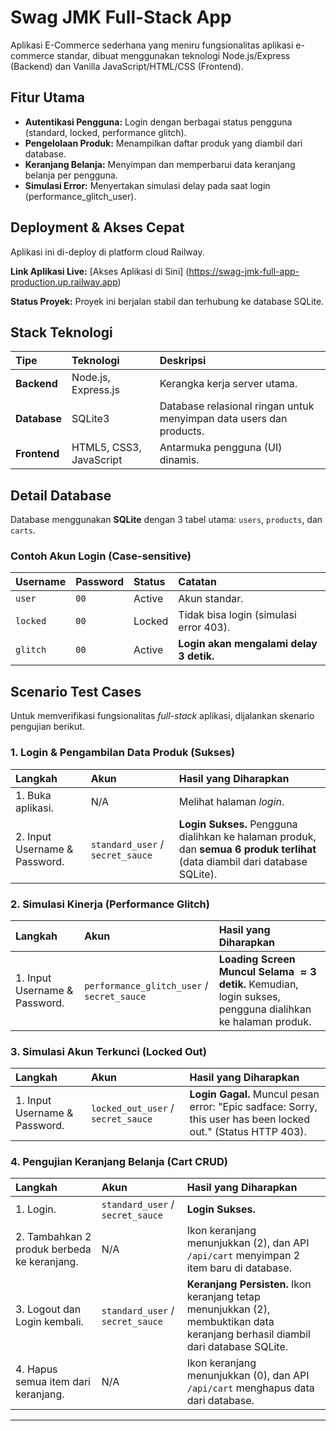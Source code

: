 # Swag JMK Full-Stack App

Aplikasi E-Commerce sederhana yang meniru fungsionalitas aplikasi e-commerce standar, dibuat menggunakan teknologi Node.js/Express (Backend) dan Vanilla JavaScript/HTML/CSS (Frontend).

## Fitur Utama

* **Autentikasi Pengguna:** Login dengan berbagai status pengguna (standard, locked, performance glitch).
* **Pengelolaan Produk:** Menampilkan daftar produk yang diambil dari database.
* **Keranjang Belanja:** Menyimpan dan memperbarui data keranjang belanja per pengguna.
* **Simulasi Error:** Menyertakan simulasi delay pada saat login (performance_glitch_user).

## Deployment & Akses Cepat

Aplikasi ini di-deploy di platform cloud Railway.

**Link Aplikasi Live:**
[Akses Aplikasi di Sini] (https://swag-jmk-full-app-production.up.railway.app)

**Status Proyek:**
Proyek ini berjalan stabil dan terhubung ke database SQLite.

## Stack Teknologi

| Tipe | Teknologi | Deskripsi |
| :--- | :--- | :--- |
| **Backend** | Node.js, Express.js | Kerangka kerja server utama. |
| **Database** | SQLite3 | Database relasional ringan untuk menyimpan data users dan products. |
| **Frontend** | HTML5, CSS3, JavaScript | Antarmuka pengguna (UI) dinamis. |

## Detail Database

Database menggunakan **SQLite** dengan 3 tabel utama: `users`, `products`, dan `carts`.

### Contoh Akun Login (Case-sensitive)

| Username | Password | Status | Catatan |
| :--- | :--- | :--- | :--- |
| `user` | `00` | Active | Akun standar. |
| `locked` | `00` | Locked | Tidak bisa login (simulasi error 403). |
| `glitch` | `00` | Active | **Login akan mengalami delay 3 detik.** |

## Scenario Test Cases

Untuk memverifikasi fungsionalitas *full-stack* aplikasi, dijalankan skenario pengujian berikut.

### 1. Login & Pengambilan Data Produk (Sukses)

| Langkah | Akun | Hasil yang Diharapkan |
| :--- | :--- | :--- |
| 1. Buka aplikasi. | N/A | Melihat halaman *login*. |
| 2. Input Username & Password. | `standard_user` / `secret_sauce` | **Login Sukses.** Pengguna dialihkan ke halaman produk, dan **semua 6 produk terlihat** (data diambil dari database SQLite). |

### 2. Simulasi Kinerja (Performance Glitch)

| Langkah | Akun | Hasil yang Diharapkan |
| :--- | :--- | :--- |
| 1. Input Username & Password. | `performance_glitch_user` / `secret_sauce` | **Loading Screen Muncul Selama $\approx 3$ detik.** Kemudian, login sukses, pengguna dialihkan ke halaman produk. |

### 3. Simulasi Akun Terkunci (Locked Out)

| Langkah | Akun | Hasil yang Diharapkan |
| :--- | :--- | :--- |
| 1. Input Username & Password. | `locked_out_user` / `secret_sauce` | **Login Gagal.** Muncul pesan error: "Epic sadface: Sorry, this user has been locked out." (Status HTTP 403). |

### 4. Pengujian Keranjang Belanja (Cart CRUD)

| Langkah | Akun | Hasil yang Diharapkan |
| :--- | :--- | :--- |
| 1. Login. | `standard_user` / `secret_sauce` | **Login Sukses.** |
| 2. Tambahkan 2 produk berbeda ke keranjang. | N/A | Ikon keranjang menunjukkan (2), dan API `/api/cart` menyimpan 2 item baru di database. |
| 3. Logout dan Login kembali. | `standard_user` / `secret_sauce` | **Keranjang Persisten.** Ikon keranjang tetap menunjukkan (2), membuktikan data keranjang berhasil diambil dari database SQLite. |
| 4. Hapus semua item dari keranjang. | N/A | Ikon keranjang menunjukkan (0), dan API `/api/cart` menghapus data dari database. |

---
